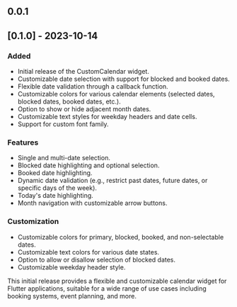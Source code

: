 ## 0.0.1

## [0.1.0] - 2023-10-14

### Added
- Initial release of the CustomCalendar widget.
- Customizable date selection with support for blocked and booked dates.
- Flexible date validation through a callback function.
- Customizable colors for various calendar elements (selected dates, blocked dates, booked dates, etc.).
- Option to show or hide adjacent month dates.
- Customizable text styles for weekday headers and date cells.
- Support for custom font family.

### Features
- Single and multi-date selection.
- Blocked date highlighting and optional selection.
- Booked date highlighting.
- Dynamic date validation (e.g., restrict past dates, future dates, or specific days of the week).
- Today's date highlighting.
- Month navigation with customizable arrow buttons.

### Customization
- Customizable colors for primary, blocked, booked, and non-selectable dates.
- Customizable text colors for various date states.
- Option to allow or disallow selection of blocked dates.
- Customizable weekday header style.

This initial release provides a flexible and customizable calendar widget for Flutter applications, suitable for a wide range of use cases including booking systems, event planning, and more.

